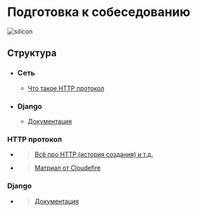 # Подготовка к собеседованию 
![silicon](https://www.kino-teatr.ru/art/3591/43340.jpg)

## Структура
- ### Сеть
    - [Что такое HTTP протокол](#http-протокол)
- ### Django
    - [Документация](#django)


### HTTP протокол

- > [Всё про HTTP (история создания) и т.д.](https://cs.fyi/guide/http-in-depth)

- > [Матриал от Cloudefire](https://www.cloudflare.com/en-gb/learning/ddos/glossary/hypertext-transfer-protocol-http/)
  
### Django
- > [Документация](https://github.com/leinther/preparing_interview)
